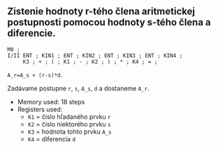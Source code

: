 ## Zistenie hodnoty r-tého člena aritmetickej postupnosti pomocou hodnoty s-tého člena a diferencie.
```
M0 ;
I/II ENT ; KIN1 ; ENT ; KIN2 ; ENT ; KIN3 ; ENT ; KIN4 ;
     K3 ; + ; ( ; K1 ; - ; K2 ; ) ; * ; K4 ; = ;
```

`A_r=A_s + (r-s)*d`.

Zadávame postupne `r`, `s`, `A_s`, `d` a dostaneme `A_r`.
- Memory used: 18 steps
- Registers used:
  - `K1` = číslo hľadaného prvku `r`
  - `K2` = číslo niektorého prvku `s`
  - `K3` = hodnota tohto prvku `A_s`
  - `K4` = diferencia `d`
